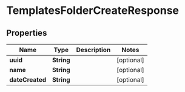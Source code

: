 

# TemplatesFolderCreateResponse


## Properties

Name | Type | Description | Notes
------------ | ------------- | ------------- | -------------
**uuid** | **String** |  |  [optional]
**name** | **String** |  |  [optional]
**dateCreated** | **String** |  |  [optional]



